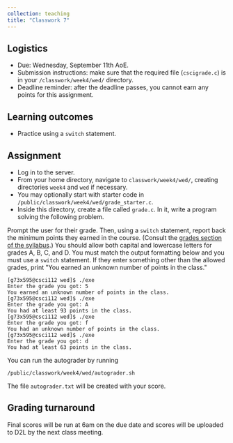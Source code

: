 ```yaml
---
collection: teaching
title: "Classwork 7"
---
```


## Logistics
* Due: Wednesday, September 11th AoE.
* Submission instructions: make sure that the required file (`cscigrade.c`) is in your
	`/classwork/week4/wed/` directory.
* Deadline reminder: after the deadline passes, you cannot earn any points for
	this assignment.

## Learning outcomes
* Practice using a `switch` statement.

## Assignment

* Log in to the server.
* From your home directory, navigate to `classwork/week4/wed/`, creating directories `week4` and `wed` if necessary.
* You may optionally start with starter code in
	`/public/classwork/week4/wed/grade_starter.c`.
* Inside this directory, create a file called `grade.c`. In it, write a
	program solving the following problem.

Prompt the user for their grade. Then, using a `switch` statement, report back
the minimum points they earned in the course. (Consult the [grades section of the syllabus]( https://fangtian-zhong.github.io/teaching/csci112-spring-2024/syllabus#grading).)
You should allow both capital and lowercase letters for grades A, B, C, and D. You must match the output
formatting below and you must use a `switch` statement. If they enter something
other than the allowed grades, print "You earned an unknown number of points in
the class."

```
[g73x595@csci112 wed]$ ./exe
Enter the grade you got: 5
You earned an unknown number of points in the class.
[g73x595@csci112 wed]$ ./exe
Enter the grade you got: A
You had at least 93 points in the class.
[g73x595@csci112 wed]$ ./exe
Enter the grade you got: f
You had an unknown number of points in the class.
[g73x595@csci112 wed]$ ./exe
Enter the grade you got: d
You had at least 63 points in the class.
```

You can run the autograder by running
```
/public/classwork/week4/wed/autograder.sh
```

The file `autograder.txt` will be created with your score.

## Grading turnaround
Final scores will be run at 6am on the due date and scores will be
uploaded to D2L by the next class meeting.
